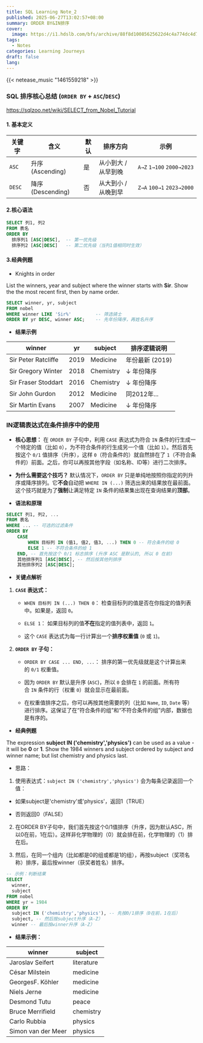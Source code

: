 ```yaml
---
title: SQL Learning Note_2
published: 2025-06-27T13:02:57+08:00
summary: ORDER BY&IN排序
cover:
  image: https://i1.hdslb.com/bfs/archive/88f8d10085625622d4c4a774dc4d773bd1205966.jpg
tags:
  - Notes
categories: Learning Journeys
draft: false
lang:
---
```

{{< netease_music "1461559218" >}}


### **SQL 排序核心总结 (`ORDER BY` + `ASC`/`DESC`)**

https://sqlzoo.net/wiki/SELECT_from_Nobel_Tutorial

#### 1. 基本定义

| 关键字    | 含义              | 默认  | 排序方向        | 示例                        |
| ------ | --------------- | --- | ----------- | ------------------------- |
| `ASC`  | 升序 (Ascending)  | 是   | 从小到大 / 从早到晚 | `A→Z` `1→100` `2000→2023` |
| `DESC` | 降序 (Descending) | 否   | 从大到小 / 从晚到早 | `Z→A` `100→1` `2023→2000` |
#### 2.核心语法
```sql
SELECT 列1, 列2
FROM 表名
ORDER BY 
  排序列1 [ASC|DESC],  -- 第一优先级
  排序列2 [ASC|DESC]   -- 第二优先级（当列1值相同时生效）
```
#### 3.经典例题

- Knights in order

List the winners, year and subject where the winner starts with **Sir**. Show the the most recent first, then by name order.


```sql
SELECT winner, yr, subject
FROM nobel
WHERE winner LIKE 'Sir%'         -- 筛选骑士
ORDER BY yr DESC, winner ASC;    -- 先年份降序，再姓名升序
```

- **结果示例**

| winner              | yr   | subject   | 排序逻辑说明      |
| ------------------- | ---- | --------- | ----------- |
| Sir Peter Ratcliffe | 2019 | Medicine  | 年份最新 (2019) |
| Sir Gregory Winter  | 2018 | Chemistry | ↓ 年份降序      |
| Sir Fraser Stoddart | 2016 | Chemistry | ↓ 年份降序      |
| Sir John Gurdon     | 2012 | Medicine  | 同2012年...   |
| Sir Martin Evans    | 2007 | Medicine  | ↓ 年份降序      |
### **IN逻辑表达式在条件排序中的使用**


- **核心思想：** 在 `ORDER BY` 子句中，利用 `CASE` 表达式为符合 `IN` 条件的行生成一个特定的值（比如 `0`），为不符合条件的行生成另一个值（比如 `1`）。然后首先按这个 `0/1` 值排序（升序），这样 `0`（符合条件的）就自然排在了 `1`（不符合条件的）前面。之后，你可以再按其他字段（如名称、ID等）进行二次排序。

- **为什么需要这个技巧？**
  默认情况下，`ORDER BY` 只是单纯地按照你指定的列升序或降序排列。它**不会**自动把 `WHERE IN (...)` 筛选出来的结果放在最前面。这个技巧就是为了**强制**让满足特定 `IN` 条件的结果集出现在查询结果的**顶部**。

- **语法和原理**

``` sql
SELECT 列1, 列2, ...
FROM 表名
WHERE ... -- 可选的过滤条件
ORDER BY
    CASE
        WHEN 目标列 IN (值1, 值2, 值3, ...) THEN 0 -- 符合条件的给 0
        ELSE 1 -- 不符合条件的给 1
    END, -- 首先按这个 0/1 标志排序 (升序 ASC 是默认的, 所以 0 在前)
    其他排序列1 [ASC|DESC], -- 然后按其他列排序
    其他排序列2 [ASC|DESC];
```

- **关键点解析**

1. **`CASE` 表达式：**
    
    - `WHEN 目标列 IN (...) THEN 0`： 检查目标列的值是否在你指定的值列表中。如果是，返回 `0`。
        
    - `ELSE 1`： 如果目标列的值**不在**指定的值列表中，返回 `1`。
        
    - 这个 `CASE` 表达式为每一行计算出一个**排序权重值** (`0` 或 `1`)。
        
2. **`ORDER BY` 子句：**
    
    - `ORDER BY CASE ... END, ...`： 排序的第一优先级就是这个计算出来的 `0/1` 权重值。
        
    - 因为 `ORDER BY` 默认是升序 (`ASC`)，所以 `0` 会排在 `1` 的前面。所有符合 `IN` 条件的行（权重 `0`）就会显示在最前面。
        
    - 在权重值排序之后，你可以再按其他需要的列（比如 `Name`, `ID`, `Date` 等）进行排序。这保证了在“符合条件的组”和“不符合条件的组”内部，数据也是有序的。

- **经典例题**

The expression **subject IN ('chemistry','physics')** can be used as a value - it will be **0** or **1**. Show the 1984 winners and subject ordered by subject and winner name; but list chemistry and physics last.

- 思路：

1. 使用表达式：`subject IN ('chemistry','physics')` 会为每条记录返回一个值：

- 如果subject是'chemistry'或'physics'，返回1（TRUE）

- 否则返回0（FALSE）

2. 在ORDER BY子句中，我们首先按这个0/1值排序（升序，因为默认ASC，所以0在前，1在后）。这样非化学物理的（0）就会排在前，化学物理的（1）排在后。

3. 然后，在同一个组内（比如都是0的组或都是1的组），再按subject（奖项名称）排序，最后按winner（获奖者姓名）排序。

``` sql
-- 示例：判断结果
SELECT 
  winner,
  subject
FROM nobel
WHERE yr = 1984
ORDER BY 
  subject IN ('chemistry','physics'), -- 先按0/1排序（0在前，1在后）
  subject, -- 然后按subject升序（A-Z）
  winner -- 最后按winner升序（A-Z）
```

- **结果示例：**

|winner|subject|
|----------|--------|
|Jaroslav Seifert|literature|
|César Milstein|medicine|
|GeorgesF. Köhler|medicine|
|Niels Jerne|medicine|
|Desmond Tutu|peace|
|Bruce Merrifield|chemistry|
|Carlo Rubbia|physics|
|Simon van der Meer|physics|

